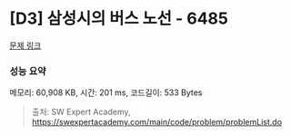 # [D3] 삼성시의 버스 노선 - 6485 

[문제 링크](https://swexpertacademy.com/main/code/problem/problemDetail.do?contestProbId=AWczm7QaACgDFAWn) 

### 성능 요약

메모리: 60,908 KB, 시간: 201 ms, 코드길이: 533 Bytes



> 출처: SW Expert Academy, https://swexpertacademy.com/main/code/problem/problemList.do